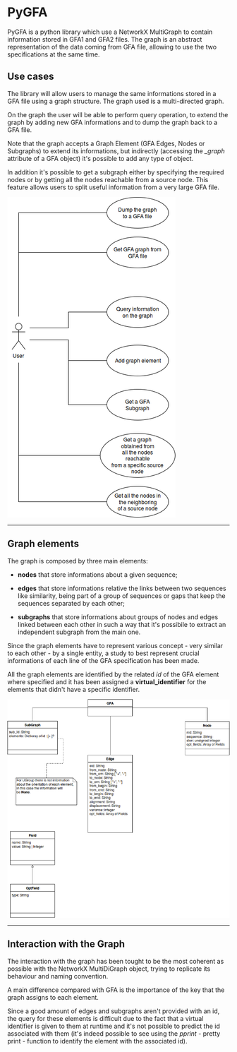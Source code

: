 # PyGFA

PyGFA is a python library which use a NetworkX MultiGraph to contain
information stored in GFA1 and GFA2 files.
The graph is an abstract representation of the data coming from GFA
file, allowing to use the two specifications at the same time.


## Use cases

The library will allow users to manage the same informations stored
in a GFA file using a graph structure. The graph used is a multi-directed graph.

On the graph the user will be able to perform query operation, to extend
the graph by adding new GFA informations and to dump the graph back to a GFA
file.

Note that the graph accepts a Graph Element (GFA Edges, Nodes or Subgraphs)
to extend its informations, but indirectly (accessing the *_graph* attribute
of a GFA object) it's possible to add any type of object.

In addition it's possible to get a subgraph either by specifying the
required nodes or by getting all the nodes reachable from
a source node. This feature allows users to split useful information from
a very large GFA file.

![Use cases diagram](images/use_cases_diagram.png)

________________________________________________________________________________

## Graph elements

The graph is composed by three main elements:

* **nodes** that store informations about a given sequence;

* **edges** that store informations relative the links between two
   sequences like similarity, being part of a group of sequences or gaps
   that keep the sequences separated by each other;

* **subgraphs** that store informations about groups of nodes and edges
   linked between each other in such a way that it's possibile to extract
   an independent subgraph from the main one.

Since the graph elements have to represent various concept - very similar
to each other - by a single entity, a study to best represent crucial
informations of each line of the GFA specification has been made.

All the graph elements are identified by the related *id* of the GFA element
where specified and it has been assigned a **virtual_identifier** for the
elements that didn't have a specific identifier.


![Design class diagram for GFA lines representation](images/design_class_diagram.png)

________________________________________________________________________________

## Interaction with the Graph

The interaction with the graph has been tought to be the most coherent as
possible with the NetworkX MultiDiGraph object, trying to replicate its behaviour
and naming convention.

A main difference compared with GFA is the importance of the key
that the graph assigns to each element.

Since a good amount of edges and subgraphs aren't provided with an id,
the query for these elements is difficult due to the fact that a
virtual identifier is given to them at runtime and it's not possible
to predict the id associated with them (it's indeed possible
to see using the *pprint* - pretty print - function to identify the
element with the associated id).


